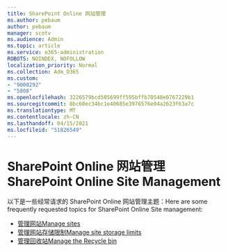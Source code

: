 ```yaml
---
title: SharePoint Online 网站管理
ms.author: pebaum
author: pebaum
manager: scotv
ms.audience: Admin
ms.topic: article
ms.service: o365-administration
ROBOTS: NOINDEX, NOFOLLOW
localization_priority: Normal
ms.collection: Adm_O365
ms.custom:
- "9000292"
- "5808"
ms.openlocfilehash: 3226579bcd505699ff595bffb70548e0767229b1
ms.sourcegitcommit: 8bc60ec34bc1e40685e3976576e04a2623f63a7c
ms.translationtype: MT
ms.contentlocale: zh-CN
ms.lasthandoff: 04/15/2021
ms.locfileid: "51826549"
---
```

# <a name="sharepoint-online-site-management"></a><span data-ttu-id="49245-102">SharePoint Online 网站管理</span><span class="sxs-lookup"><span data-stu-id="49245-102">SharePoint Online Site Management</span></span>

<span data-ttu-id="49245-103">以下是一些经常请求的 SharePoint Online 网站管理主题：</span><span class="sxs-lookup"><span data-stu-id="49245-103">Here are some frequently requested topics for SharePoint Online Site management:</span></span>

- [<span data-ttu-id="49245-104">管理网站</span><span class="sxs-lookup"><span data-stu-id="49245-104">Manage sites</span></span>](https://docs.microsoft.com/sharepoint/manage-sites-in-new-admin-center)
- [<span data-ttu-id="49245-105">管理网站存储限制</span><span class="sxs-lookup"><span data-stu-id="49245-105">Manage site storage limits</span></span>](https://docs.microsoft.com/sharepoint/manage-site-collection-storage-limits)
- [<span data-ttu-id="49245-106">管理回收站</span><span class="sxs-lookup"><span data-stu-id="49245-106">Manage the Recycle bin</span></span>](https://support.microsoft.com/office/8a6c2198-910e-42dc-9a9c-bc5bc4f327da)